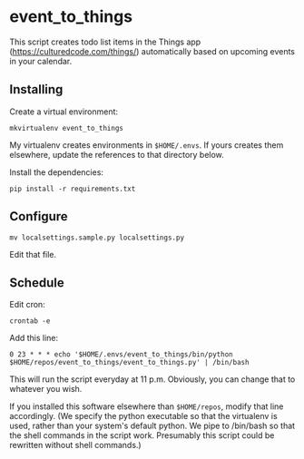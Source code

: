 # event_to_things

This script creates todo list items in the Things app
(<https://culturedcode.com/things/>) automatically based on upcoming events in
your calendar.

## Installing

Create a virtual environment:

    mkvirtualenv event_to_things

My virtualenv creates environments in `$HOME/.envs`. If yours creates them
elsewhere, update the references to that directory below.

Install the dependencies:

    pip install -r requirements.txt

## Configure

    mv localsettings.sample.py localsettings.py

Edit that file.

## Schedule

Edit cron:

    crontab -e

Add this line:

    0 23 * * * echo '$HOME/.envs/event_to_things/bin/python $HOME/repos/event_to_things/event_to_things.py' | /bin/bash

This will run the script everyday at 11 p.m. Obviously, you can change that to
whatever you wish.

If you installed this software elsewhere than `$HOME/repos`, modify that
line accordingly. (We specify the python executable so that the virtualenv is
used, rather than your system's default python. We pipe to /bin/bash so
that the shell commands in the script work. Presumably this script could be
rewritten without shell commands.)
